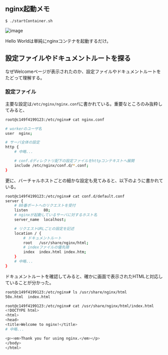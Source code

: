 ## nginx起動メモ

```bash
$ ./startContainer.sh 
```

![image](https://user-images.githubusercontent.com/43694794/126630923-65dbbfd9-a286-480f-9f18-c0a6ed3aae5f.png)

Hello Worldは単純にnginxコンテナを起動するだけ。

## 設定ファイルやドキュメントルートを探る

なぜWelcomeページが表示されたのか、設定ファイルやドキュメントルートをたどって理解する。

### 設定ファイル

主要な設定は`/etc/nginx/nginx.conf`に書かれている。重要なところのみ抜粋してみると、

```bash
root@c149f4199123:/etc/nginx# cat nginx.conf 

# workerのユーザ名
user  nginx;

# サーバ全体の設定
http {
    # 中略...

    # conf.dディレクトリ配下の設定ファイルをhttpコンテキストへ展開
    include /etc/nginx/conf.d/*.conf;
}
```

更に、バーチャルホストごとの細かな設定も見てみると、以下のように書かれている。

```bash
root@c149f4199123:/etc/nginx# cat conf.d/default.conf 
server {
    # 80番ポートへのリクエストを受付
    listen       80;
    # nginxが起動しているサーバに対するホスト名
    server_name  localhost;

    # リクエストURLごとの設定を記述
    location / {
        # ドキュメントルート
        root   /usr/share/nginx/html;
        # indexファイルの優先順
        index  index.html index.htm;
    }
    # 中略...
}
```

ドキュメントルートを確認してみると、確かに画面で表示されたHTMLと対応していることが分かった。

```bash
root@c149f4199123:/etc/nginx# ls /usr/share/nginx/html
50x.html  index.html

root@c149f4199123:/etc/nginx# cat /usr/share/nginx/html/index.html 
<!DOCTYPE html>
<html>
<head>
<title>Welcome to nginx!</title>
# 中略...

<p><em>Thank you for using nginx.</em></p>
</body>
</html>

```